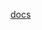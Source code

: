[docs](https://raw.githubusercontent.com/MikalaiYatsyna/consul-kv-operator/master/README.md ':include')
